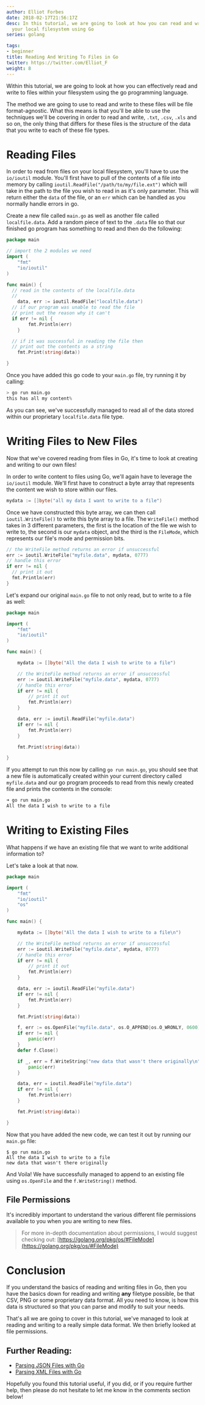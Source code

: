 ```yaml
---
author: Elliot Forbes
date: 2018-02-17T21:56:17Z
desc: In this tutorial, we are going to look at how you can read and write files on
  your local filesystem using Go
series: golang

tags:
- beginner
title: Reading And Writing To Files in Go
twitter: https://twitter.com/Elliot_F
weight: 8
---
```


Within this tutorial, we are going to look at how you can effectively read and write to files within your filesystem using the go programming language. 

The method we are going to use to read and write to these files will be file format-agnostic. What this means is that you'll be able to use the techniques we'll be covering in order to read and write, `.txt`, `.csv`, `.xls` and so on, the only thing that differs for these files is the structure of the data that you write to each of these file types.

# Reading Files 

In order to read from files on your local filesystem, you'll have to use the `io/ioutil` module. You'll first have to pull of the contents of a file into memory by calling `ioutil.ReadFile("/path/to/my/file.ext")` which will take in the path to the file you wish to read in as it's only parameter. This will return either the `data` of the file, or an `err` which can be handled as you normally handle errors in go.

Create a new file called `main.go` as well as another file called `localfile.data`. Add a random piece of text to the `.data` file so that our finished go program has something to read and then do the following:

```go
package main

// import the 2 modules we need
import (
	"fmt"
	"io/ioutil"
)

func main() {
  // read in the contents of the localfile.data
  // 
	data, err := ioutil.ReadFile("localfile.data")
  // if our program was unable to read the file
  // print out the reason why it can't
  if err != nil {
		fmt.Println(err)
	}

  // if it was successful in reading the file then
  // print out the contents as a string
	fmt.Print(string(data))

}
```

Once you have added this go code to your `main.go` file, try running it by calling:

```s
> go run main.go
this has all my content%
```

As you can see, we've successfully managed to read all of the data stored within our proprietary `localfile.data` file type. 

# Writing Files to New Files

Now that we've covered reading from files in Go, it's time to look at creating and writing to our own files!

In order to write content to files using Go, we'll again have to leverage the `io/ioutil` module. We'll first have to construct a byte array that represents the content we wish to store within our files. 

```go
mydata := []byte("all my data I want to write to a file")
```

Once we have constructed this byte array, we can then call `ioutil.WriteFile()` to write this byte array to a file. The `WriteFile()` method takes in 3 different parameters, the first is the location of the file we wish to write to, the second is our `mydata` object, and the third is the `FileMode`, which represents our file's mode and permission bits. 

```go
// the WriteFile method returns an error if unsuccessful 
err := ioutil.WriteFile("myfile.data", mydata, 0777)
// handle this error
if err != nil {
  // print it out
  fmt.Println(err)
}
```

Let's expand our original `main.go` file to not only read, but to write to a file as well:

```go
package main

import (
	"fmt"
	"io/ioutil"
)

func main() {

	mydata := []byte("All the data I wish to write to a file")

	// the WriteFile method returns an error if unsuccessful
	err := ioutil.WriteFile("myfile.data", mydata, 0777)
	// handle this error
	if err != nil {
		// print it out
		fmt.Println(err)
	}

	data, err := ioutil.ReadFile("myfile.data")
	if err != nil {
		fmt.Println(err)
	}

	fmt.Print(string(data))

}
```

If you attempt to run this now by calling `go run main.go`, you should see that a new file is automatically created within your current directory called `myfile.data` and our go program proceeds to read from this newly created file and prints the contents in the console:

```s
➜ go run main.go
All the data I wish to write to a file
```

# Writing to Existing Files

What happens if we have an existing file that we want to write additional information to? 

Let's take a look at that now.

```go
package main

import (
	"fmt"
	"io/ioutil"
	"os"
)

func main() {

	mydata := []byte("All the data I wish to write to a file\n")

	// the WriteFile method returns an error if unsuccessful
	err := ioutil.WriteFile("myfile.data", mydata, 0777)
	// handle this error
	if err != nil {
		// print it out
		fmt.Println(err)
	}

	data, err := ioutil.ReadFile("myfile.data")
	if err != nil {
		fmt.Println(err)
	}

	fmt.Print(string(data))

	f, err := os.OpenFile("myfile.data", os.O_APPEND|os.O_WRONLY, 0600)
	if err != nil {
		panic(err)
	}
	defer f.Close()

	if _, err = f.WriteString("new data that wasn't there originally\n"); err != nil {
		panic(err)
	}

	data, err = ioutil.ReadFile("myfile.data")
	if err != nil {
		fmt.Println(err)
	}

	fmt.Print(string(data))

}
```

Now that you have added the new code, we can test it out by running our `main.go` file:

```
$ go run main.go
All the data I wish to write to a file
new data that wasn't there originally
```

And Voila! We have successfully managed to append to an existing file using `os.OpenFile` and the `f.WriteString()` method.

## File Permissions

It's incredibly important to understand the various different file permissions available to you when you are writing to new files. 

> For more in-depth documentation about permissions, I would suggest checking out: [https://golang.org/pkg/os/#FileMode](https://golang.org/pkg/os/#FileMode)

# Conclusion

If you understand the basics of reading and writing files in Go, then you have the basics down for reading and writing **any** filetype possible, be that CSV, PNG or some proprietary data format. All you need to know, is how this data is structured so that you can parse and modify to suit your needs.

That's all we are going to cover in this tutorial, we've managed to look at reading and writing to a really simple data format. We then briefly looked at file permissions.

## Further Reading:

* [Parsing JSON Files with Go](/golang/parsing-json-with-golang/)
* [Parsing XML Files with Go](/golang/parsing-xml-with-goland/)

Hopefully you found this tutorial useful, if you did, or if you require further help, then please do not hesitate to let me know in the comments section below!

